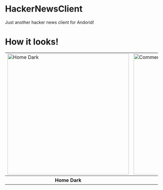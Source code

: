 # HackerNewsClient
Just another hacker news client for Andorid!

# How it looks!

<table>
	<tr>
		<td> <img src="https://github.com/VishnuSanal/HackerNewsClient/assets/50027064/fcc59ee6-3483-449e-9ca6-a60176812ce7" alt="Home Dark" height=400px /> </td>
		<td> <img src="https://github.com/VishnuSanal/HackerNewsClient/assets/50027064/a8628811-4897-4c4d-bb6b-d8ebf0a67020" alt="Comments Dark" height=400px /> </td>
		<td> <img src="https://github.com/VishnuSanal/HackerNewsClient/assets/50027064/264c049e-91c6-4ac0-a8f1-b58060ddac76" alt="Home Light" height=400px /> </td>
		<td> <img src="https://github.com/VishnuSanal/HackerNewsClient/assets/50027064/198d39c2-2d4c-410e-a363-fe8d58beac25" alt="Comments Light" height=400px /> </td>
	</tr>
	<tr>
    		<th> Home Dark </th>
		<th> Comments Dark </th>
    		<th> Home Light </th>
    		<th> Comments Light </th>
	</tr>
</table>
